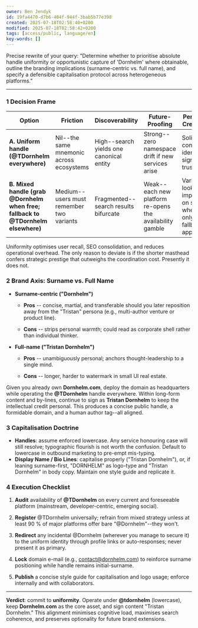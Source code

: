```yaml
---
owner: Ben Jendyk
id: 19fa4470-d7b6-404f-944f-3bab5b77e398
created: 2025-07-18T02:58:40+0200
modified: 2025-07-18T02:58:42+0200
tags: [access/public, language/en]
key-words: []
---
```


Precise rewrite of your query: "Determine whether to prioritise absolute handle uniformity or opportunistic capture of 'Dornhelm' where obtainable, outline the branding implications (surname-centric vs. full name), and specify a defensible capitalisation protocol across heterogeneous platforms."

* * *

### 1 Decision Frame

| Option | Friction | Discoverability | Future-Proofing | Perceived Credibility | 
| ---- | ---- | ---- | ---- | ----  |
| **A. Uniform handle (@TDornhelm everywhere)** | Nil--the same mnemonic across ecosystems | High--search yields one canonical entity | Strong--zero namespace drift if new services arise | Solid--consistent identity signals trust | 
| **B. Mixed handle (grab @Dornhelm when free; fallback to @TDornhelm elsewhere)** | Medium--users must remember two variants | Fragmented--search results bifurcate | Weak--each new platform re-opens the availability gamble | Variable--looks improvised on sites where only the fallback appears | 

Uniformity optimises user recall, SEO consolidation, and reduces operational overhead. The only reason to deviate is if the shorter masthead confers strategic prestige that outweighs the coordination cost. Presently it does not.

### 2 Brand Axis: Surname vs. Full Name

- **Surname-centric ("Dornhelm")**

    - **Pros** -- concise, martial, and transferable should you later reposition away from the "Tristan" persona (e.g., multi-author venture or product line).

    - **Cons** -- strips personal warmth; could read as corporate shell rather than individual thinker.
- **Full-name ("Tristan Dornhelm")**

    - **Pros** -- unambiguously personal; anchors thought-leadership to a single mind.

    - **Cons** -- longer, harder to watermark in small UI real estate.

Given you already own **Dornhelm.com**, deploy the domain as headquarters while operating the **@TDornhelm** handle everywhere. Within long-form content and by-lines, continue to sign as **Tristan Dornhelm** to keep the intellectual credit personal. This produces a concise public handle, a formidable domain, and a human author tag--all aligned.

### 3 Capitalisation Doctrine

- **Handles**: assume enforced lowercase. Any service honouring case will still resolve; typographic flourish is not worth the confusion. Default to lowercase in outbound marketing to pre-empt mis-typing.
- **Display Name / Bio Lines**: capitalise properly ("Tristan Dornhelm"), or, if leaning surname-first, "DORNHELM" as logo-type and "Tristan Dornhelm" in body copy. Maintain one style guide and replicate it.

### 4 Execution Checklist

1. **Audit** availability of **@TDornhelm** on every current and foreseeable platform (mainstream, developer-centric, emerging social).

2. **Register** @TDornhelm universally; refrain from mixed strategy unless at least 90 % of major platforms offer bare "@Dornhelm"--they won't.

3. **Redirect** any incidental @Dornhelm (wherever you manage to secure it) to the uniform identity through profile links or auto-responses; never present it as primary.

4. **Lock** domain e-mail (e.g., [contact@dornhelm.com](mailto:contact@dornhelm.com)) to reinforce surname positioning while handle remains initial-surname.

5. **Publish** a concise style guide for capitalisation and logo usage; enforce internally and with collaborators.
* * *

**Verdict**: commit to **uniformity**. Operate under **@tdornhelm** (lowercase), keep **Dornhelm.com** as the core asset, and sign content "Tristan Dornhelm." This alignment minimises cognitive load, maximises search coherence, and preserves optionality for future brand extensions.
